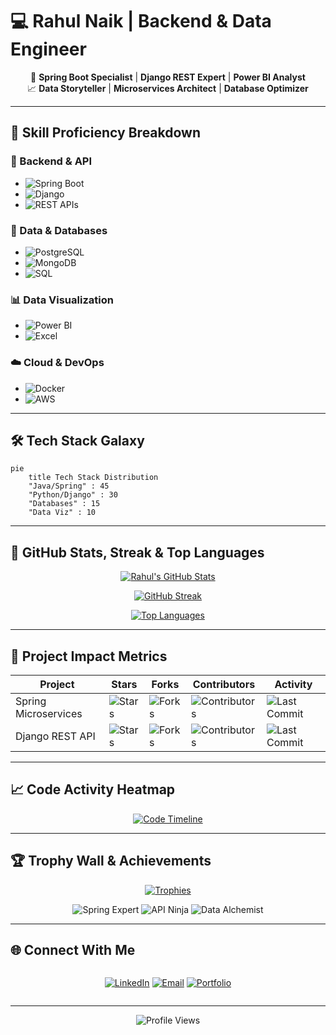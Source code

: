 # 💻 Rahul Naik | Backend & Data Engineer

<div align="center">

🚀 **Spring Boot Specialist** | **Django REST Expert** | **Power BI Analyst**  
📈 **Data Storyteller** | **Microservices Architect** | **Database Optimizer**  

</div>

---

## 🔧 Skill Proficiency Breakdown

### 🧠 Backend & API
- ![Spring Boot](https://img.shields.io/badge/Spring_Boot-9/10-brightgreen)
- ![Django](https://img.shields.io/badge/Django-8/10-yellow)
- ![REST APIs](https://img.shields.io/badge/REST_API-9/10-brightgreen)

### 💾 Data & Databases
- ![PostgreSQL](https://img.shields.io/badge/PostgreSQL-8/10-blue)
- ![MongoDB](https://img.shields.io/badge/MongoDB-7/10-green)
- ![SQL](https://img.shields.io/badge/SQL-9/10-purple)

### 📊 Data Visualization
- ![Power BI](https://img.shields.io/badge/Power_BI-8/10-yellow)
- ![Excel](https://img.shields.io/badge/Excel-8/10-green)

### ☁️ Cloud & DevOps
- ![Docker](https://img.shields.io/badge/Docker-6/10-blue)
- ![AWS](https://img.shields.io/badge/AWS-5/10-orange)


---

## 🛠️ **Tech Stack Galaxy**

```mermaid
pie
    title Tech Stack Distribution
    "Java/Spring" : 45
    "Python/Django" : 30
    "Databases" : 15
    "Data Viz" : 10
```

---

## 🏅 **GitHub Stats, Streak & Top Languages**

<div align="center">

[![Rahul's GitHub Stats](https://github-readme-stats.vercel.app/api?username=RahulNaik2611&show_icons=true&theme=tokyonight&hide_border=true)](https://github.com/RahulNaik2611)

[![GitHub Streak](https://streak-stats.demolab.com?user=RahulNaik2611&theme=tokyonight&hide_border=true)](https://git.io/streak-stats)

[![Top Languages](https://github-readme-stats.vercel.app/api/top-langs/?username=RahulNaik2611&layout=compact&theme=tokyonight&hide_border=true)](https://github.com/RahulNaik2611)

</div>

---

## 🚀 **Project Impact Metrics**

| Project              | Stars | Forks | Contributors | Activity |
|----------------------|-------|-------|--------------|----------|
| Spring Microservices | ![Stars](https://img.shields.io/github/stars/RahulNaik2611/spring-microservice-demo?style=flat-square) | ![Forks](https://img.shields.io/github/forks/RahulNaik2611/spring-microservice-demo?style=flat-square) | ![Contributors](https://img.shields.io/github/contributors/RahulNaik2611/spring-microservice-demo?style=flat-square) | ![Last Commit](https://img.shields.io/github/last-commit/RahulNaik2611/spring-microservice-demo?style=flat-square) |
| Django REST API      | ![Stars](https://img.shields.io/github/stars/RahulNaik2611/django-rest-api?style=flat-square) | ![Forks](https://img.shields.io/github/forks/RahulNaik2611/django-rest-api?style=flat-square) | ![Contributors](https://img.shields.io/github/contributors/RahulNaik2611/django-rest-api?style=flat-square) | ![Last Commit](https://img.shields.io/github/last-commit/RahulNaik2611/django-rest-api?style=flat-square) |

---

## 📈 **Code Activity Heatmap**

<div align="center">

[![Code Timeline](https://github-readme-activity-graph.vercel.app/graph?username=RahulNaik2611&theme=react-dark&area=true&custom_title=My+Development+Timeline)](https://github.com/RahulNaik2611)

</div>

---

## 🏆 **Trophy Wall & Achievements**

<div align="center">

[![Trophies](https://github-profile-trophy.vercel.app/?username=RahulNaik2611&theme=darkhub&no-bg=true&no-frame=true&margin-w=15&title=Stars,Commits,Followers,Repositories,PullRequest,Issues)](https://github.com/RahulNaik2611)

![Spring Expert](https://img.shields.io/badge/-Spring%20Expert-6DB33F?style=for-the-badge&logo=spring&logoColor=white)
![API Ninja](https://img.shields.io/badge/-API%20Ninja-FF6F00?style=for-the-badge&logo=postman&logoColor=white)
![Data Alchemist](https://img.shields.io/badge/-Data%20Alchemist-01BEFE?style=for-the-badge&logo=powerbi&logoColor=white)

</div>

---

## 🌐 **Connect With Me**

<div align="center" style="display: grid; grid-template-columns: repeat(auto-fit, minmax(150px, 1fr)); gap: 10px;">

[![LinkedIn](https://custom-icon-badges.demolab.com/badge/-Deep_Dive-0A66C2?style=for-the-badge&logo=linkedin&logoColor=white&label=LinkedIn)](https://www.linkedin.com/in/rahulnaik-banavath-293699367)
[![Email](https://custom-icon-badges.demolab.com/badge/-Collaborate-EA4335?style=for-the-badge&logo=gmail&logoColor=white&label=Email)](mailto:banavathrahulnaik26@gmail.com)
[![Portfolio](https://custom-icon-badges.demolab.com/badge/-My_Work-FF7139?style=for-the-badge&logo=firefox&logoColor=white&label=Portfolio)](https://your-portfolio.com)

</div>

---

<div align="center">

![Profile Views](https://komarev.com/ghpvc/?username=RahulNaik2611&label=PROFILE+VISITORS&color=blueviolet&style=for-the-badge)

</div>
